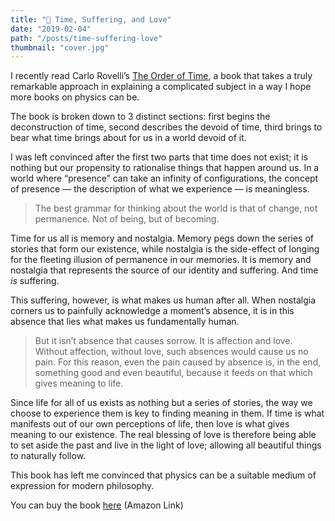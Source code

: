 ```yaml
---
title: "📝 Time, Suffering, and Love"
date: "2019-02-04"
path: "/posts/time-suffering-love"
thumbnail: "cover.jpg"
---
```


I recently read Carlo Rovelli’s [The Order of Time](https://amzn.to/2Ga7nlQ), a book that takes a  truly remarkable approach in explaining a complicated subject in a way I hope more books on physics can be.

The book is broken down to 3 distinct sections: first begins the deconstruction of time, second describes the devoid of time, third brings to bear what time brings about for us in a world devoid of it.

I was left convinced after the first two parts that time does not exist; it is nothing but our propensity to rationalise things that happen around us. In a world where “presence” can take an infinity of configurations, the concept of presence — the description of what we experience — is meaningless.

> The best grammar for thinking about the world is that of change, not permanence. Not of being, but of becoming.

Time for us all is memory and nostalgia. Memory pegs down the series of stories that form our existence, while nostalgia is the side-effect of longing for the fleeting illusion of permanence in our memories. It is memory and nostalgia that represents the source of our identity and suffering. And time _is_ suffering.

This suffering, however, is what makes us human after all. When nostalgia corners us to painfully acknowledge a moment’s absence, it is in this absence that lies what makes us fundamentally human.

> But it isn’t absence that causes sorrow. It is affection and love. Without affection, without love, such absences would cause us no pain. For this reason, even the pain caused by absence is, in the end, something good and even beautiful, because it feeds on that which gives meaning to life.

Since life for all of us exists as nothing but a series of stories, the way we choose to experience them is key to finding meaning in them. If time is what manifests out of our own perceptions of life, then love is what gives meaning to our existence. The real blessing of love is therefore being able to set aside the past and live in the light of love; allowing all beautiful things to naturally follow.

This book has left me convinced that physics can be a suitable medium of expression for modern philosophy.

You can buy the book [here](https://amzn.to/2Ga7nlQ) (Amazon Link) 
